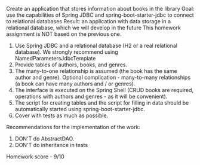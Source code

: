 Create an application that stores information about books in the library
Goal: use the capabilities of Spring JDBC and spring-boot-starter-jdbc to connect to relational databases
Result: an application with data storage in a relational database, which we will develop in the future
This homework assignment is NOT based on the previous one.

1. Use Spring JDBC and a relational database (H2 or a real relational database). We strongly recommend using NamedParametersJdbcTemplate
2. Provide tables of authors, books, and genres.
3. The many-to-one relationship is assumed (the book has the same author and genre). Optional complication - many-to-many relationships (a book can have many authors and / or genres).
4. The interface is executed on the Spring Shell (CRUD books are required, operations with authors and genres - as it will be convenient).
5. The script for creating tables and the script for filling in data should be automatically started using spring-boot-starter-jdbc.
6. Cover with tests as much as possible.

Recommendations for the implementation of the work:
1. DON'T do AbstractDAO.
2. DON'T do inheritance in tests

Homework score - 9/10